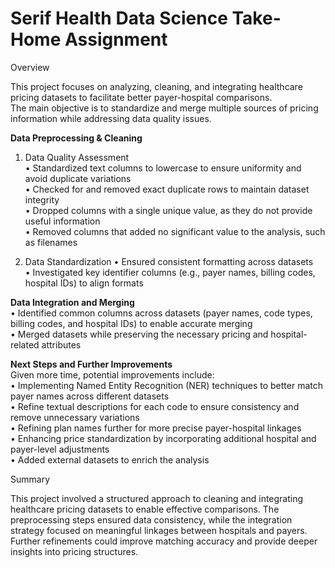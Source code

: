 # Serif Health Data Science Take-Home Assignment

Overview

This project focuses on analyzing, cleaning, and integrating healthcare pricing datasets to facilitate better payer-hospital comparisons. <br>
The main objective is to standardize and merge multiple sources of pricing information while addressing data quality issues.

**Data Preprocessing & Cleaning**

1. Data Quality Assessment <br>
	•	Standardized text columns to lowercase to ensure uniformity and avoid duplicate variations<br>
	•	Checked for and removed exact duplicate rows to maintain dataset integrity<br>
	•	Dropped columns with a single unique value, as they do not provide useful information<br>
	•	Removed columns that added no significant value to the analysis, such as filenames<br>

2. Data Standardization
	•	Ensured consistent formatting across datasets<br>
	•	Investigated key identifier columns (e.g., payer names, billing codes, hospital IDs) to align formats<br>

**Data Integration and Merging**<br>
	•	Identified common columns across datasets (payer names, code types, billing codes, and hospital IDs) to enable accurate merging<br>
	•	Merged datasets while preserving the necessary pricing and hospital-related attributes<br>

**Next Steps and Further Improvements**<br>
Given more time, potential improvements include:<br>
	•	Implementing Named Entity Recognition (NER) techniques to better match payer names across different datasets<br>
	•	Refine textual descriptions for each code to ensure consistency and remove unnecessary variations<br>
	•	Refining plan names further for more precise payer-hospital linkages<br>
	•	Enhancing price standardization by incorporating additional hospital and payer-level adjustments<br>
	•	Added external datasets to enrich the analysis<br>

Summary

This project involved a structured approach to cleaning and integrating healthcare pricing datasets to enable effective comparisons. The preprocessing steps ensured data consistency, while the integration strategy focused on meaningful linkages between hospitals and payers. Further refinements could improve matching accuracy and provide deeper insights into pricing structures.
